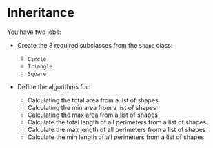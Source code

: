 # Inheritance

You have two jobs:

- Create the 3 required subclasses from the `Shape` class:
  - `Circle`
  - `Triangle`
  - `Square`
  
- Define the algorithms for:
  - Calculating the total area from a list of shapes
  - Calculating the min area from a list of shapes
  - Calculating the max area from a list of shapes
  - Calculate the total length of all perimeters from a list of shapes
  - Calculate the max length of all perimeters from a list of shapes
  - Calculate the min length of all perimeters from a list of shapes
